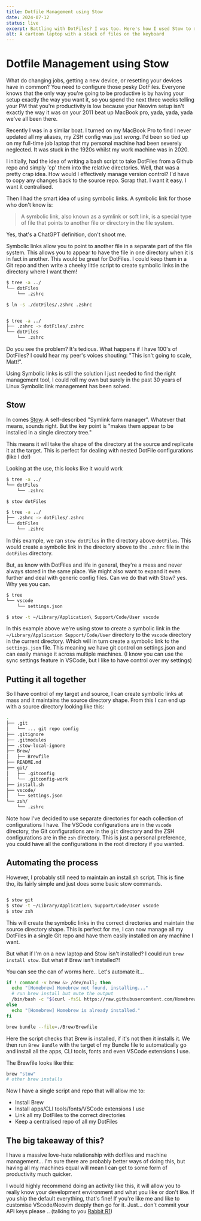 ```yaml
---
title: Dotfile Management using Stow
date: 2024-07-12
status: live
excerpt: Battling with DotFiles? I was too. Here's how I used Stow to manage my DotFiles across multiple machines.
alt: A cartoon laptop with a stack of files on the keyboard
---
```


# Dotfile Management using Stow

What do changing jobs, getting a new device, or resetting your devices have in common? You need to configure those pesky DotFiles. Everyone knows that the only way you're going to be productive is by having your setup exactly the way you want it, so you spend the next three weeks telling your PM that you're productivity is low because your Neovim setup isn't exactly the way it was on your 2011 beat up MacBook pro, yada, yada, yada we've all been there.

Recently I was in a similar boat. I turned on my MacBook Pro to find I never updated all my aliases, my ZSH config was just _wrong_. I'd been so tied up on my full-time job laptop that my personal machine had been severely neglected. It was stuck in the 1920s whilst my work machine was in 2020.

I initially, had the idea of writing a bash script to take DotFiles from a Github repo and simply 'cp' them into the relative directories. Well, that was a pretty crap idea. How would I effectively manage version control? I'd have to copy any changes back to the source repo. Scrap that. I want it easy. I want it centralised.

Then I had the smart idea of using symbolic links. A symbolic link for those who don't know is:

> A symbolic link, also known as a symlink or soft link, is a special type of file that points to another file or directory in the file system.

Yes, that's a ChatGPT definition, don't shoot me.

Symbolic links allow you to point to another file in a separate part of the file system. This allows you to appear to have the file in one directory when it is in fact in another. This would be great for DotFiles. I could keep them in a Git repo and then write a cheeky little script to create symbolic links in the directory where I want them!


```bash
$ tree -a ../
└── dotFiles
    └── .zshrc

$ ln -s ./dotFiles/.zshrc .zshrc


$ tree -a ../
├── .zshrc -> dotFiles/.zshrc
└── dotFiles
    └── .zshrc
```

Do you see the problem? It's tedious. What happens if I have 100's of DotFiles? I could hear my peer's voices shouting: "This isn't going to scale, Matt!".

Using Symbolic links is still the solution I just needed to find the right management tool, I could roll my own but surely in the past 30 years of Linux Symbolic link management has been solved.

## Stow

In comes [Stow](https://www.gnu.org/software/stow/manual/stow.html).
A self-described "Symlink farm manager". Whatever that means, sounds right. But the key point is "makes them appear to be installed in a single directory tree."

This means it will take the shape of the directory at the source and replicate it at the target. This is perfect for dealing with nested DotFile configurations (like I do!)

Looking at the use, this looks like it would work

```bash
$ tree -a ../
└── dotFiles
    └── .zshrc

$ stow dotFiles

$ tree -a ../
├── .zshrc -> dotFiles/.zshrc
└── dotFiles
    └── .zshrc
```

In this example, we ran `stow dotFiles` in the directory above `dotFiles`. This would create a symbolic link in the directory above to the `.zshrc` file in the `dotFiles` directory.

But, as know with DotFiles and life in general, they're a mess and never always stored in the same place. We might also want to expand it even further and deal with generic config files. Can we do that with Stow? yes. Why yes you can.

``` bash
$ tree
└── vscode
    └── settings.json

$ stow -t ~/Library/Application\ Support/Code/User vscode
```

In this example above we're using stow to create a symbolic link in the `~/Library/Application Support/Code/User` directory to the `vscode` directory in the current directory. Which will in turn create a symbolic link to the `settings.json` file. This meaning we have git control on settings.json and can easily manage it across multiple machines. (I know you can use the sync settings feature in VSCode, but I like to have control over my settings)

## Putting it all together

So I have control of my target and source, I can create symbolic links at mass and it maintains the source directory shape. From this I can end up with a source directory looking like this:

```bash
.
├── .git
│   └── ... git repo config
├── .gitignore
├── .gitmodules
├── .stow-local-ignore
├── Brew/
│   ├── Brewfile
├── README.md
├── git/
│   ├── .gitconfig
│   └── .gitconfig-work
├── install.sh
├── vscode/
│   └── settings.json
└── zsh/
    └── .zshrc
```

Note how I've decided to use separate directories for each collection of configurations I have. The VSCode configurations are in the `vscode` directory, the Git configurations are in the `git` directory and the ZSH configurations are in the `zsh` directory. This is just a personal preference, you could have all the configurations in the root directory if you wanted.

## Automating the process

However, I probably still need to maintain an install.sh script. This is fine tho, its fairly simple and just does some basic stow commands.

```bash

$ stow git
$ stow -t ~/Library/Application\ Support/Code/User vscode
$ stow zsh

```
This will create the symbolic links in the correct directories and maintain the source directory shape. This is perfect for me, I can now manage all my DotFiles in a single Git repo and have them easily installed on any machine I want.

But what if I'm on a new laptop and Stow isn't installed? I could run `brew install stow`. But what if Brew isn't installed?!

You can see the can of worms here.. Let's automate it...

```bash
if ! command -v brew &> /dev/null; then
  echo "[Homebrew] Homebrew not found, installing..."
  # run brew install but mute the output
  /bin/bash -c "$(curl -fsSL https://raw.githubusercontent.com/Homebrew/install/HEAD/install.sh)" > /dev/null
else
  echo "[Homebrew] Homebrew is already installed."
fi

brew bundle --file=./Brew/Brewfile
```

Here the script checks that Brew is installed, if it's not then it installs it. We then run `Brew Bundle` with the target of my Bundle file to automatically go and install all the apps, CLI tools, fonts and even VSCode extensions I use.

The Brewfile looks like this:

```bash
brew "stow"
# other brew installs
```

Now I have a single script and repo that will allow me to:

- Install Brew
- Install apps/CLI tools/fonts/VSCode extensions I use
- Link all my DotFiles to the correct directories
- Keep a centralised repo of all my DotFiles

## The big takeaway of this?

I have a massive love-hate relationship with dotfiles and machine management... I'm sure there are probably better ways of doing this, but having all my machines equal will mean I can get to some form of productivity much quicker.

I would highly recommend doing an activity like this, it will allow you to really know your development environment and what you like or don't like. If you ship the default everything, that's fine! If you're like me and like to customise VScode/Neovim deeply then go for it. Just... don't commit your API keys please .. (talking to you [Rabbit R1](https://www.theverge.com/2024/6/26/24186614/rabbit-r1-security-flaw-api-key-codebase))

